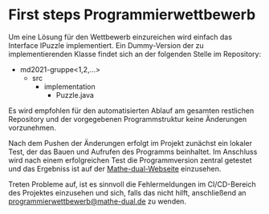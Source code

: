 # First steps Programmierwettbewerb
Um eine Lösung für den Wettbewerb einzureichen wird einfach das Interface IPuzzle implementiert.
Ein Dummy-Version der zu implementierenden Klasse findet sich an der folgenden Stelle im Repository:

- md2021-gruppe<1,2,...>
  - src
    - implementation
      - Puzzle.java

Es wird empfohlen für den automatisierten Ablauf am gesamten restlichen Repository und der vorgegebenen 
Programmstruktur keine Änderungen vorzunehmen.

Nach dem Pushen der Änderungen erfolgt im Projekt zunächst ein lokaler Test, der das Bauen und Aufrufen 
des Programms beinhaltet. Im Anschluss wird nach einem erfolgreichen Test die Programmversion zentral 
getestet und das Ergebniss ist auf der [Mathe-dual-Webseite](https://mathe-dual.de/index.php/wettbewerb-link/zwischenstand)
 einzusehen.

Treten Probleme auf, ist es sinnvoll die Fehlermeldungen im CI/CD-Bereich des Projektes einzusehen und 
sich, falls das nicht hilft, anschließend an  [programmierwettbewerb@mathe-dual.de](mailto:programmierwettbewerb@mathe-dual.de) 
zu wenden.
